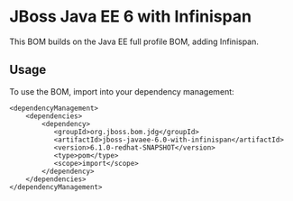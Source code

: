 JBoss Java EE 6 with Infinispan
===============================

This BOM builds on the Java EE full profile BOM, adding Infinispan. 
  
Usage
-----

To use the BOM, import into your dependency management:

    <dependencyManagement>
        <dependencies>
            <dependency>
               <groupId>org.jboss.bom.jdg</groupId>
               <artifactId>jboss-javaee-6.0-with-infinispan</artifactId>
               <version>6.1.0-redhat-SNAPSHOT</version>
               <type>pom</type>
               <scope>import</scope>
            </dependency>
        </dependencies>
    </dependencyManagement> 
	